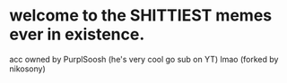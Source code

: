# welcome to the SHITTIEST memes ever in existence.
acc owned by PurplSoosh (he's very cool go sub on YT)
lmao (forked by nikosony)
